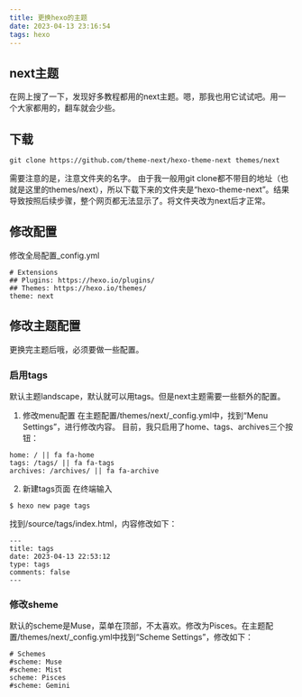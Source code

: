 ```yaml
---
title: 更换hexo的主题
date: 2023-04-13 23:16:54
tags: hexo
---
```


## next主题
在网上搜了一下，发现好多教程都用的next主题。嗯，那我也用它试试吧。用一个大家都用的，翻车就会少些。

## 下载
```
git clone https://github.com/theme-next/hexo-theme-next themes/next
```

需要注意的是，注意文件夹的名字。
由于我一般用git clone都不带目的地址（也就是这里的themes/next），所以下载下来的文件夹是“hexo-theme-next”。结果导致按照后续步骤，整个网页都无法显示了。将文件夹改为next后才正常。

## 修改配置
修改全局配置_config.yml
```
# Extensions
## Plugins: https://hexo.io/plugins/
## Themes: https://hexo.io/themes/
theme: next
```

## 修改主题配置
更换完主题后哦，必须要做一些配置。

### 启用tags
默认主题landscape，默认就可以用tags。但是next主题需要一些额外的配置。
1. 修改menu配置
在主题配置/themes/next/_config.yml中，找到“Menu Settings”，进行修改内容。
目前，我只启用了home、tags、archives三个按钮：
```
home: / || fa fa-home
tags: /tags/ || fa fa-tags
archives: /archives/ || fa fa-archive
```
2. 新建tags页面
在终端输入
```
$ hexo new page tags
```
找到/source/tags/index.html，内容修改如下：
```
---
title: tags
date: 2023-04-13 22:53:12
type: tags
comments: false
---
```

### 修改sheme
默认的scheme是Muse，菜单在顶部，不太喜欢。修改为Pisces。在主题配置/themes/next/_config.yml中找到“Scheme Settings”，修改如下：
```
# Schemes
#scheme: Muse
#scheme: Mist
scheme: Pisces
#scheme: Gemini
```